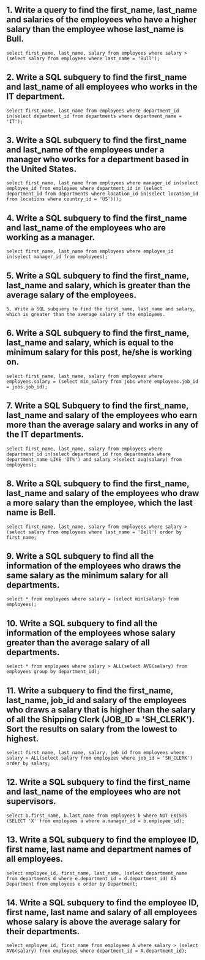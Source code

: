 ## 1. Write a query to find the first_name, last_name and salaries of the employees who have a higher salary than the employee whose last_name is Bull.
`select first_name, last_name, salary from employees where salary > (select salary from employees where last_name = 'Bull');`

## 2. Write a SQL subquery to find the first_name and last_name of all employees who works in the IT department.
`select first_name, last_name from employees where department_id in(select department_id from departments where department_name = 'IT');`

## 3. Write a SQL subquery to find the first_name and last_name of the employees under a manager who works for a department based in the United States.
`select first_name, last_name from employees where manager_id in(select employee_id from employees where department_id in (select department_id from departments where location_id in(select location_id from locations where country_id = 'US')));`

## 4. Write a SQL subquery to find the first_name and last_name of the employees who are working as a manager.
`select first_name, last_name from employees where employee_id in(select manager_id from employees);`

## 5. Write a SQL subquery to find the first_name, last_name and salary, which is greater than the average salary of the employees.
`5. Write a SQL subquery to find the first_name, last_name and salary, which is greater than the average salary of the employees.`

## 6. Write a SQL subquery to find the first_name, last_name and salary, which is equal to the minimum salary for this post, he/she is working on.
`select first_name, last_name, salary from employees where employees.salary = (select min_salary from jobs where employees.job_id = jobs.job_id);`

## 7. Write a SQL Subquery to find the first_name, last_name and salary of the employees who earn more than the average salary and works in any of the IT departments.
`select first_name, last_name, salary from employees where department_id in(select department_id from departments where department_name LIKE 'IT%') and salary >(select avg(salary) from employees);`

## 8. Write a SQL subquery to find the first_name, last_name and salary of the employees who draw a more salary than the employee, which the last name is Bell.
`select first_name, last_name, salary from employees where salary > (select salary from employees where last_name = 'Bell') order by first_name;`

## 9. Write a SQL subquery to find all the information of the employees who draws the same salary as the minimum salary for all departments.
`select * from employees where salary = (select min(salary) from employees);`

## 10. Write a SQL subquery to find all the information of the employees whose salary greater than the average salary of all departments.
`select * from employees where salary > ALL(select AVG(salary) from employees group by department_id);`

## 11. Write a subquery to find the first_name, last_name, job_id and salary of the employees who draws a salary that is higher than the salary of all the Shipping Clerk (JOB_ID = 'SH_CLERK'). Sort the results on salary from the lowest to highest.
`select first_name, last_name, salary, job_id from employees where salary > ALL(select salary from employees where job_id = 'SH_CLERK') order by salary;`

## 12. Write a SQL subquery to find the first_name and last_name of the employees who are not supervisors.
`select b.first_name, b.last_name from employees b where NOT EXISTS (SELECT 'X' from employees a where a.manager_id = b.employee_id);`

## 13. Write a SQL subquery to find the employee ID, first name, last name and department names of all employees.
`select employee_id, first_name, last_name, (select department_name from departments d where e.department_id = d.department_id) AS Department from employees e order by Department;`

## 14. Write a SQL subquery to find the employee ID, first name, last name and salary of all employees whose salary is above the average salary for their departments.
`select employee_id, first_name from employees A where salary > (select AVG(salary) from employees where department_id = A.department_id);`